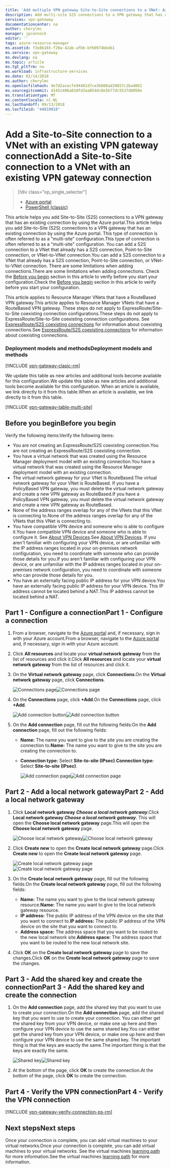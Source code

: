 ```yaml
---
title: 'Add multiple VPN gateway Site-to-Site connections to a VNet: Azure Portal: Resource Manager| Microsoft Docs'
description: Add multi-site S2S connections to a VPN gateway that has an existing connection
services: vpn-gateway
documentationcenter: na
author: cherylmc
manager: jpconnock
editor: ''
tags: azure-resource-manager
ms.assetid: f3e8b165-f20a-42ab-afbb-bf60974bb4b1
ms.service: vpn-gateway
ms.devlang: na
ms.topic: article
ms.tgt_pltfrm: na
ms.workload: infrastructure-services
ms.date: 02/14/2018
ms.author: cherylmc
ms.openlocfilehash: 4e7d2acecfe94401d7ce3b608ad20857c2ba4061
ms.sourcegitcommit: d1451406a010fd3aa854dc8e5b77dc5537d8050e
ms.translationtype: MT
ms.contentlocale: nl-NL
ms.lasthandoff: 09/13/2018
ms.locfileid: "44819018"
---
```

# <a name="add-a-site-to-site-connection-to-a-vnet-with-an-existing-vpn-gateway-connection"></a><span data-ttu-id="bfab9-103">Add a Site-to-Site connection to a VNet with an existing VPN gateway connection</span><span class="sxs-lookup"><span data-stu-id="bfab9-103">Add a Site-to-Site connection to a VNet with an existing VPN gateway connection</span></span>

> [!div class="op_single_selector"]
> * [Azure portal](vpn-gateway-howto-multi-site-to-site-resource-manager-portal.md)
> * [PowerShell (classic)](vpn-gateway-multi-site.md)
>
> 

<span data-ttu-id="bfab9-106">This article helps you add Site-to-Site (S2S) connections to a VPN gateway that has an existing connection by using the Azure portal.</span><span class="sxs-lookup"><span data-stu-id="bfab9-106">This article helps you add Site-to-Site (S2S) connections to a VPN gateway that has an existing connection by using the Azure portal.</span></span> <span data-ttu-id="bfab9-107">This type of connection is often referred to as a "multi-site" configuration.</span><span class="sxs-lookup"><span data-stu-id="bfab9-107">This type of connection is often referred to as a "multi-site" configuration.</span></span> <span data-ttu-id="bfab9-108">You can add a S2S connection to a VNet that already has a S2S connection, Point-to-Site connection, or VNet-to-VNet connection.</span><span class="sxs-lookup"><span data-stu-id="bfab9-108">You can add a S2S connection to a VNet that already has a S2S connection, Point-to-Site connection, or VNet-to-VNet connection.</span></span> <span data-ttu-id="bfab9-109">There are some limitations when adding connections.</span><span class="sxs-lookup"><span data-stu-id="bfab9-109">There are some limitations when adding connections.</span></span> <span data-ttu-id="bfab9-110">Check the [Before you begin](#before) section in this article to verify before you start your configuration.</span><span class="sxs-lookup"><span data-stu-id="bfab9-110">Check the [Before you begin](#before) section in this article to verify before you start your configuration.</span></span> 

<span data-ttu-id="bfab9-111">This article applies to Resource Manager VNets that have a RouteBased VPN gateway.</span><span class="sxs-lookup"><span data-stu-id="bfab9-111">This article applies to Resource Manager VNets that have a RouteBased VPN gateway.</span></span> <span data-ttu-id="bfab9-112">These steps do not apply to ExpressRoute/Site-to-Site coexisting connection configurations.</span><span class="sxs-lookup"><span data-stu-id="bfab9-112">These steps do not apply to ExpressRoute/Site-to-Site coexisting connection configurations.</span></span> <span data-ttu-id="bfab9-113">See [ExpressRoute/S2S coexisting connections](../expressroute/expressroute-howto-coexist-resource-manager.md) for information about coexisting connections.</span><span class="sxs-lookup"><span data-stu-id="bfab9-113">See [ExpressRoute/S2S coexisting connections](../expressroute/expressroute-howto-coexist-resource-manager.md) for information about coexisting connections.</span></span>

### <a name="deployment-models-and-methods"></a><span data-ttu-id="bfab9-114">Deployment models and methods</span><span class="sxs-lookup"><span data-stu-id="bfab9-114">Deployment models and methods</span></span>
[!INCLUDE [vpn-gateway-clasic-rm](../../includes/vpn-gateway-classic-rm-include.md)]

<span data-ttu-id="bfab9-115">We update this table as new articles and additional tools become available for this configuration.</span><span class="sxs-lookup"><span data-stu-id="bfab9-115">We update this table as new articles and additional tools become available for this configuration.</span></span> <span data-ttu-id="bfab9-116">When an article is available, we link directly to it from this table.</span><span class="sxs-lookup"><span data-stu-id="bfab9-116">When an article is available, we link directly to it from this table.</span></span>

[!INCLUDE [vpn-gateway-table-multi-site](../../includes/vpn-gateway-table-multisite-include.md)]

## <a name="before"></a><span data-ttu-id="bfab9-117">Before you begin</span><span class="sxs-lookup"><span data-stu-id="bfab9-117">Before you begin</span></span>
<span data-ttu-id="bfab9-118">Verify the following items:</span><span class="sxs-lookup"><span data-stu-id="bfab9-118">Verify the following items:</span></span>

* <span data-ttu-id="bfab9-119">You are not creating an ExpressRoute/S2S coexisting connection.</span><span class="sxs-lookup"><span data-stu-id="bfab9-119">You are not creating an ExpressRoute/S2S coexisting connection.</span></span>
* <span data-ttu-id="bfab9-120">You have a virtual network that was created using the Resource Manager deployment model with an existing connection.</span><span class="sxs-lookup"><span data-stu-id="bfab9-120">You have a virtual network that was created using the Resource Manager deployment model with an existing connection.</span></span>
* <span data-ttu-id="bfab9-121">The virtual network gateway for your VNet is RouteBased.</span><span class="sxs-lookup"><span data-stu-id="bfab9-121">The virtual network gateway for your VNet is RouteBased.</span></span> <span data-ttu-id="bfab9-122">If you have a PolicyBased VPN gateway, you must delete the virtual network gateway and create a new VPN gateway as RouteBased.</span><span class="sxs-lookup"><span data-stu-id="bfab9-122">If you have a PolicyBased VPN gateway, you must delete the virtual network gateway and create a new VPN gateway as RouteBased.</span></span>
* <span data-ttu-id="bfab9-123">None of the address ranges overlap for any of the VNets that this VNet is connecting to.</span><span class="sxs-lookup"><span data-stu-id="bfab9-123">None of the address ranges overlap for any of the VNets that this VNet is connecting to.</span></span>
* <span data-ttu-id="bfab9-124">You have compatible VPN device and someone who is able to configure it.</span><span class="sxs-lookup"><span data-stu-id="bfab9-124">You have compatible VPN device and someone who is able to configure it.</span></span> <span data-ttu-id="bfab9-125">See [About VPN Devices](vpn-gateway-about-vpn-devices.md).</span><span class="sxs-lookup"><span data-stu-id="bfab9-125">See [About VPN Devices](vpn-gateway-about-vpn-devices.md).</span></span> <span data-ttu-id="bfab9-126">If you aren't familiar with configuring your VPN device, or are unfamiliar with the IP address ranges located in your on-premises network configuration, you need to coordinate with someone who can provide those details for you.</span><span class="sxs-lookup"><span data-stu-id="bfab9-126">If you aren't familiar with configuring your VPN device, or are unfamiliar with the IP address ranges located in your on-premises network configuration, you need to coordinate with someone who can provide those details for you.</span></span>
* <span data-ttu-id="bfab9-127">You have an externally facing public IP address for your VPN device.</span><span class="sxs-lookup"><span data-stu-id="bfab9-127">You have an externally facing public IP address for your VPN device.</span></span> <span data-ttu-id="bfab9-128">This IP address cannot be located behind a NAT.</span><span class="sxs-lookup"><span data-stu-id="bfab9-128">This IP address cannot be located behind a NAT.</span></span>

## <a name="part1"></a><span data-ttu-id="bfab9-129">Part 1 - Configure a connection</span><span class="sxs-lookup"><span data-stu-id="bfab9-129">Part 1 - Configure a connection</span></span>
1. <span data-ttu-id="bfab9-130">From a browser, navigate to the [Azure portal](http://portal.azure.com) and, if necessary, sign in with your Azure account.</span><span class="sxs-lookup"><span data-stu-id="bfab9-130">From a browser, navigate to the [Azure portal](http://portal.azure.com) and, if necessary, sign in with your Azure account.</span></span>
2. <span data-ttu-id="bfab9-131">Click **All resources** and locate your **virtual network gateway** from the list of resources and click it.</span><span class="sxs-lookup"><span data-stu-id="bfab9-131">Click **All resources** and locate your **virtual network gateway** from the list of resources and click it.</span></span>
3. <span data-ttu-id="bfab9-132">On the **Virtual network gateway** page, click **Connections**.</span><span class="sxs-lookup"><span data-stu-id="bfab9-132">On the **Virtual network gateway** page, click **Connections**.</span></span>
   
    <span data-ttu-id="bfab9-133">![Connections page](./media/vpn-gateway-howto-multi-site-to-site-resource-manager-portal/connectionsblade.png "Connections page")</span><span class="sxs-lookup"><span data-stu-id="bfab9-133">![Connections page](./media/vpn-gateway-howto-multi-site-to-site-resource-manager-portal/connectionsblade.png "Connections page")</span></span><br>
4. <span data-ttu-id="bfab9-134">On the **Connections** page, click **+Add**.</span><span class="sxs-lookup"><span data-stu-id="bfab9-134">On the **Connections** page, click **+Add**.</span></span>
   
    <span data-ttu-id="bfab9-135">![Add connection button](./media/vpn-gateway-howto-multi-site-to-site-resource-manager-portal/addbutton.png "Add connection button")</span><span class="sxs-lookup"><span data-stu-id="bfab9-135">![Add connection button](./media/vpn-gateway-howto-multi-site-to-site-resource-manager-portal/addbutton.png "Add connection button")</span></span><br>
5. <span data-ttu-id="bfab9-136">On the **Add connection** page, fill out the following fields:</span><span class="sxs-lookup"><span data-stu-id="bfab9-136">On the **Add connection** page, fill out the following fields:</span></span>
   
   * <span data-ttu-id="bfab9-137">**Name:** The name you want to give to the site you are creating the connection to.</span><span class="sxs-lookup"><span data-stu-id="bfab9-137">**Name:** The name you want to give to the site you are creating the connection to.</span></span>
   * <span data-ttu-id="bfab9-138">**Connection type:** Select **Site-to-site (IPsec)**.</span><span class="sxs-lookup"><span data-stu-id="bfab9-138">**Connection type:** Select **Site-to-site (IPsec)**.</span></span>
     
     <span data-ttu-id="bfab9-139">![Add connection page](./media/vpn-gateway-howto-multi-site-to-site-resource-manager-portal/addconnectionblade.png "Add connection page")</span><span class="sxs-lookup"><span data-stu-id="bfab9-139">![Add connection page](./media/vpn-gateway-howto-multi-site-to-site-resource-manager-portal/addconnectionblade.png "Add connection page")</span></span><br>

## <a name="part2"></a><span data-ttu-id="bfab9-140">Part 2 - Add a local network gateway</span><span class="sxs-lookup"><span data-stu-id="bfab9-140">Part 2 - Add a local network gateway</span></span>
1. <span data-ttu-id="bfab9-141">Click **Local network gateway** ***Choose a local network gateway***.</span><span class="sxs-lookup"><span data-stu-id="bfab9-141">Click **Local network gateway** ***Choose a local network gateway***.</span></span> <span data-ttu-id="bfab9-142">This will open the **Choose local network gateway** page.</span><span class="sxs-lookup"><span data-stu-id="bfab9-142">This will open the **Choose local network gateway** page.</span></span>
   
    <span data-ttu-id="bfab9-143">![Choose local network gateway](./media/vpn-gateway-howto-multi-site-to-site-resource-manager-portal/chooselng.png "Choose local network gateway")</span><span class="sxs-lookup"><span data-stu-id="bfab9-143">![Choose local network gateway](./media/vpn-gateway-howto-multi-site-to-site-resource-manager-portal/chooselng.png "Choose local network gateway")</span></span><br>
2. <span data-ttu-id="bfab9-144">Click **Create new** to open the **Create local network gateway** page.</span><span class="sxs-lookup"><span data-stu-id="bfab9-144">Click **Create new** to open the **Create local network gateway** page.</span></span>
   
    <span data-ttu-id="bfab9-145">![Create local network gateway page](./media/vpn-gateway-howto-multi-site-to-site-resource-manager-portal/createlngblade.png "Create local network gateway")</span><span class="sxs-lookup"><span data-stu-id="bfab9-145">![Create local network gateway page](./media/vpn-gateway-howto-multi-site-to-site-resource-manager-portal/createlngblade.png "Create local network gateway")</span></span><br>
3. <span data-ttu-id="bfab9-146">On the **Create local network gateway** page, fill out the following fields:</span><span class="sxs-lookup"><span data-stu-id="bfab9-146">On the **Create local network gateway** page, fill out the following fields:</span></span>
   
   * <span data-ttu-id="bfab9-147">**Name:** The name you want to give to the local network gateway resource.</span><span class="sxs-lookup"><span data-stu-id="bfab9-147">**Name:** The name you want to give to the local network gateway resource.</span></span>
   * <span data-ttu-id="bfab9-148">**IP address:** The public IP address of the VPN device on the site that you want to connect to.</span><span class="sxs-lookup"><span data-stu-id="bfab9-148">**IP address:** The public IP address of the VPN device on the site that you want to connect to.</span></span>
   * <span data-ttu-id="bfab9-149">**Address space:** The address space that you want to be routed to the new local network site.</span><span class="sxs-lookup"><span data-stu-id="bfab9-149">**Address space:** The address space that you want to be routed to the new local network site.</span></span>
4. <span data-ttu-id="bfab9-150">Click **OK** on the **Create local network gateway** page to save the changes.</span><span class="sxs-lookup"><span data-stu-id="bfab9-150">Click **OK** on the **Create local network gateway** page to save the changes.</span></span>

## <a name="part3"></a><span data-ttu-id="bfab9-151">Part 3 - Add the shared key and create the connection</span><span class="sxs-lookup"><span data-stu-id="bfab9-151">Part 3 - Add the shared key and create the connection</span></span>
1. <span data-ttu-id="bfab9-152">On the **Add connection** page, add the shared key that you want to use to create your connection.</span><span class="sxs-lookup"><span data-stu-id="bfab9-152">On the **Add connection** page, add the shared key that you want to use to create your connection.</span></span> <span data-ttu-id="bfab9-153">You can either get the shared key from your VPN device, or make one up here and then configure your VPN device to use the same shared key.</span><span class="sxs-lookup"><span data-stu-id="bfab9-153">You can either get the shared key from your VPN device, or make one up here and then configure your VPN device to use the same shared key.</span></span> <span data-ttu-id="bfab9-154">The important thing is that the keys are exactly the same.</span><span class="sxs-lookup"><span data-stu-id="bfab9-154">The important thing is that the keys are exactly the same.</span></span>
   
    <span data-ttu-id="bfab9-155">![Shared key](./media/vpn-gateway-howto-multi-site-to-site-resource-manager-portal/sharedkey.png "Shared key")</span><span class="sxs-lookup"><span data-stu-id="bfab9-155">![Shared key](./media/vpn-gateway-howto-multi-site-to-site-resource-manager-portal/sharedkey.png "Shared key")</span></span><br>
2. <span data-ttu-id="bfab9-156">At the bottom of the page, click **OK** to create the connection.</span><span class="sxs-lookup"><span data-stu-id="bfab9-156">At the bottom of the page, click **OK** to create the connection.</span></span>

## <a name="part4"></a><span data-ttu-id="bfab9-157">Part 4 - Verify the VPN connection</span><span class="sxs-lookup"><span data-stu-id="bfab9-157">Part 4 - Verify the VPN connection</span></span>


[!INCLUDE [vpn-gateway-verify-connection-ps-rm](../../includes/vpn-gateway-verify-connection-ps-rm-include.md)]

## <a name="next-steps"></a><span data-ttu-id="bfab9-158">Next steps</span><span class="sxs-lookup"><span data-stu-id="bfab9-158">Next steps</span></span>

<span data-ttu-id="bfab9-159">Once your connection is complete, you can add virtual machines to your virtual networks.</span><span class="sxs-lookup"><span data-stu-id="bfab9-159">Once your connection is complete, you can add virtual machines to your virtual networks.</span></span> <span data-ttu-id="bfab9-160">See the virtual machines [learning path](https://azure.microsoft.com/documentation/learning-paths/virtual-machines) for more information.</span><span class="sxs-lookup"><span data-stu-id="bfab9-160">See the virtual machines [learning path](https://azure.microsoft.com/documentation/learning-paths/virtual-machines) for more information.</span></span>
